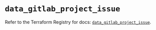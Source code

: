 # `data_gitlab_project_issue`

Refer to the Terraform Registry for docs: [`data_gitlab_project_issue`](https://registry.terraform.io/providers/gitlabhq/gitlab/16.8.1/docs/data-sources/project_issue).
